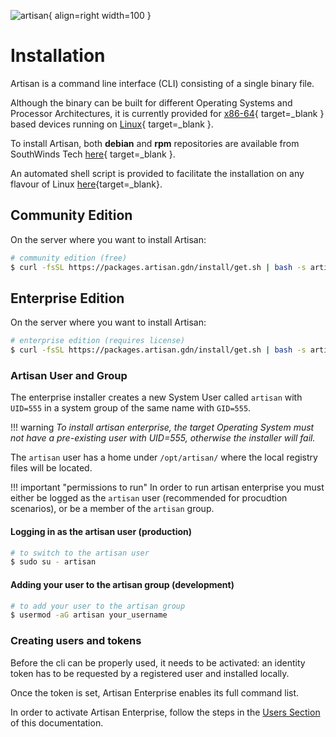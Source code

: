 ![artisan](../img/artisan.png){ align=right width=100 }

# Installation

Artisan is a command line interface (CLI) consisting of a single binary file.

Although the binary can be built for different Operating Systems and Processor Architectures, 
it is currently provided for [x86-64](https://en.wikipedia.org/wiki/X86-64){ target=_blank } based devices 
running on [Linux](https://en.wikipedia.org/wiki/Linux){ target=_blank }.

To install Artisan, both __debian__ and __rpm__ repositories are available
from SouthWinds Tech [here](https://packages.artisan.gdn){ target=_blank }.

An automated shell script is provided to facilitate the installation on any flavour of Linux [here](https://packages.artisan.gdn/install/get.sh){target=_blank}.

## Community Edition

On the server where you want to install Artisan:

```bash
# community edition (free)
$ curl -fsSL https://packages.artisan.gdn/install/get.sh | bash -s artisan_community
```

## Enterprise Edition

On the server where you want to install Artisan:

```bash
# enterprise edition (requires license)
$ curl -fsSL https://packages.artisan.gdn/install/get.sh | bash -s artisan_enterprise
```

### Artisan  User and Group

The enterprise installer creates a new System User called `artisan` with `UID=555` in a system group of the same name with `GID=555`.

!!! warning
    _To install artisan enterprise, the target Operating System must not have a pre-existing user with UID=555, otherwise the installer will fail._

The `artisan` user has a home under `/opt/artisan/` where the local registry files will be located.

!!! important "permissions to run"
    In order to run artisan enterprise you must either be logged as the `artisan` user (recommended for procudtion scenarios), or be a member of the `artisan` group.

#### Logging in as the artisan user (production)

```bash
# to switch to the artisan user
$ sudo su - artisan
```

#### Adding your user to the artisan group (development)

```bash
# to add your user to the artisan group
$ usermod -aG artisan your_username
```

### Creating users and tokens

Before the cli can be properly used, it needs to be activated: an identity token has to be requested by a registered user
and installed locally.

Once the token is set, Artisan Enterprise enables its full command list.

In order to activate Artisan Enterprise, follow the steps in the [Users Section](users.md) of this documentation.
